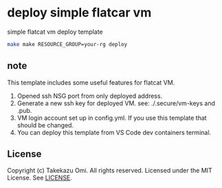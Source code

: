# deploy simple flatcar vm

simple flatcat vm deploy template

```sh
make make RESOURCE_GROUP=your-rg deploy
```

## note

This template includes some useful features for flatcat VM.

1. Opened ssh NSG port from only deployed address.
2. Generate a new ssh key for deployed VM. see: ./.secure/vm-keys and .pub.
3. VM login account set up in config.yml. If you use this template that should be changed.
4. You can deploy this template from VS Code dev containers terminal.

## License

Copyright (c) Takekazu Omi. All rights reserved.
Licensed under the MIT License. See [LICENSE](https://github.com/Microsoft/vscode-dev-containers/blob/master/LICENSE).
